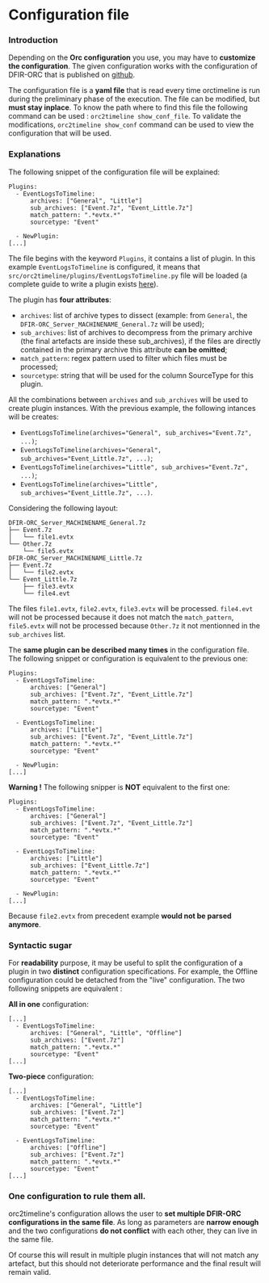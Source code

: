 # Configuration file

### Introduction

Depending on the **Orc configuration** you use, you may have to **customize the configuration**. The given configuration works with the configuration of DFIR-ORC that is published on [github](https://github.com/DFIR-ORC/dfir-orc-config).

The configuration file is a **yaml file** that is read every time orctimeline is run during the preliminary phase of the execution. The file can be modified, but **must stay inplace**. To know the path where to find this file the following command can be used : `orc2timeline show_conf_file`. To validate the modifications, `orc2timeline show_conf` command can be used to view the configuration that will be used.

### Explanations

The following snippet of the configuration file will be explained:
```
Plugins:
  - EventLogsToTimeline:
      archives: ["General", "Little"]
      sub_archives: ["Event.7z", "Event_Little.7z"]
      match_pattern: ".*evtx.*"
      sourcetype: "Event"

  - NewPlugin:
[...]
```

The file begins with the keyword `Plugins`, it contains a list of plugin. In this example `EventLogsToTimeline` is configured, it means that `src/orc2timeline/plugins/EventLogsToTimeline.py` file will be loaded (a complete guide to write a plugin exists [here](6_Develop_your_own_plugin.md)).

The plugin has **four attributes**:
  - `archives`: list of archive types to dissect (example: from `General`, the `DFIR-ORC_Server_MACHINENAME_General.7z` will be used);
  - `sub_archives`: list of archives to decompress from the primary archive (the final artefacts are inside these sub\_archives), if the files are directly contained in the primary archive this attribute **can be omitted**;
  - `match_pattern`: regex pattern used to filter which files must be processed;
  - `sourcetype`: string that will be used for the column SourceType for this plugin.

All the combinations between `archives` and `sub_archives` will be used to create plugin instances. With the previous example, the following intances will be creates:
  - `EventLogsToTimeline(archives="General", sub_archives="Event.7z", ...)`;
  - `EventLogsToTimeline(archives="General", sub_archives="Event_Little.7z", ...)`;
  - `EventLogsToTimeline(archives="Little", sub_archives="Event.7z", ...)`;
  - `EventLogsToTimeline(archives="Little", sub_archives="Event_Little.7z", ...)`.

Considering the following layout:

```
DFIR-ORC_Server_MACHINENAME_General.7z
├── Event.7z
│   └── file1.evtx
└── Other.7z
    └── file5.evtx
DFIR-ORC_Server_MACHINENAME_Little.7z
├── Event.7z
│   └── file2.evtx
└── Event_Little.7z
    ├── file3.evtx
    └── file4.evt
```

The files `file1.evtx`, `file2.evtx`, `file3.evtx` will be processed. `file4.evt` will not be processed because it does not match the `match_pattern`, `file5.evtx` will not be processed because `Other.7z` it not mentionned in the `sub_archives` list.

The **same plugin can be described many times** in the configuration file. The following snippet or configuration is equivalent to the previous one:
```
Plugins:
  - EventLogsToTimeline:
      archives: ["General"]
      sub_archives: ["Event.7z", "Event_Little.7z"]
      match_pattern: ".*evtx.*"
      sourcetype: "Event"

  - EventLogsToTimeline:
      archives: ["Little"]
      sub_archives: ["Event.7z", "Event_Little.7z"]
      match_pattern: ".*evtx.*"
      sourcetype: "Event"

  - NewPlugin:
[...]
```

**Warning !** The following snipper is **NOT** equivalent to the first one:
```
Plugins:
  - EventLogsToTimeline:
      archives: ["General"]
      sub_archives: ["Event.7z", "Event_Little.7z"]
      match_pattern: ".*evtx.*"
      sourcetype: "Event"

  - EventLogsToTimeline:
      archives: ["Little"]
      sub_archives: ["Event_Little.7z"]
      match_pattern: ".*evtx.*"
      sourcetype: "Event"

  - NewPlugin:
[...]
```

Because `file2.evtx` from precedent example **would not be parsed anymore**.

### Syntactic sugar

For **readability** purpose, it may be useful to split the configuration of a plugin in two **distinct** configuration specifications. For example, the Offline configuration could be detached from the "live" configuration. The two following snippets are equivalent :

**All in one** configuration:
```
[...]
  - EventLogsToTimeline:
      archives: ["General", "Little", "Offline"]
      sub_archives: ["Event.7z"]
      match_pattern: ".*evtx.*"
      sourcetype: "Event"
[...]
```

**Two-piece** configuration:
```
[...]
  - EventLogsToTimeline:
      archives: ["General", "Little"]
      sub_archives: ["Event.7z"]
      match_pattern: ".*evtx.*"
      sourcetype: "Event"

  - EventLogsToTimeline:
      archives: ["Offline"]
      sub_archives: ["Event.7z"]
      match_pattern: ".*evtx.*"
      sourcetype: "Event"
[...]
```

### One configuration to rule them all.

orc2timeline's configuration allows the user to **set multiple DFIR-ORC configurations in the same file**. As long as parameters are **narrow enough** and the two configurations **do not conflict** with each other, they can live in the same file.

Of course this will result in multiple plugin instances that will not match any artefact, but this should not deteriorate performance and the final result will remain valid.
